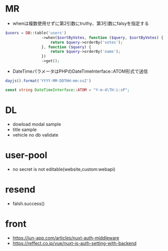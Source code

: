 # MR
* whenは複数使用せずに第2引数にtruthy、第3引数にfalsyを指定する
```php
$users = DB::table('users')
                ->when($sortByVotes, function ($query, $sortByVotes) {
                    return $query->orderBy('votes');
                }, function ($query) {
                    return $query->orderBy('name');
                })
                ->get();
```

* DateTimeパラメータはPHPのDateTimeInterface::ATOM形式で送信
```javascript
dayjs().format('YYYY-MM-DDTHH:mm:ssZ') 
```
```php
const string DateTimeInterface::ATOM = "Y-m-d\TH:i:sP";
```

# DL
* dowload modal sample
* title sample
* vehicle no db validate 

# user-pool
* no secret is not editable(website,custom:webapi)
# resend
* falsh.success()

# front
* https://jun-app.com/articles/nuxt-auth-middleware
* https://reffect.co.jp/vue/nuxt-js-auth-setting-with-backend

